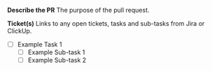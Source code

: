 **Describe the PR**
The purpose of the pull request.

**Ticket(s)**
Links to any open tickets, tasks and sub-tasks from Jira or ClickUp.

- [ ] Example Task 1
    - [ ] Example Sub-task 1
    - [ ] Example Sub-task 2
